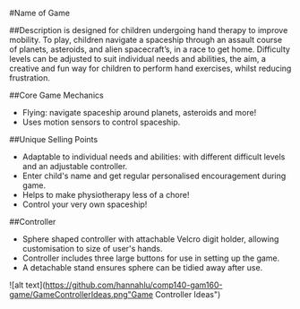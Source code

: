 #Name of Game

##Description 
is designed for children undergoing hand therapy to improve mobility. To play, children navigate a spaceship through an assault course of planets, asteroids, and alien spacecraft’s, in a race to get home. Difficulty levels can be adjusted to suit individual needs and abilities, the aim, a creative and fun way for children to perform hand exercises, whilst reducing frustration. 

##Core Game Mechanics
- Flying: navigate spaceship around planets, asteroids and more!
- Uses motion sensors to control spaceship.

##Unique Selling Points
- Adaptable to individual needs and abilities: with different difficult levels and an adjustable controller.
- Enter child's name and get regular personalised encouragement during game.
- Helps to make physiotherapy less of a chore!
- Control your very own spaceship!

##Controller 

- Sphere shaped controller with attachable Velcro digit holder, allowing customisation to size of user's hands. 
- Controller includes three large buttons for use in setting up the game. 
- A detachable stand ensures sphere can be tidied away after use. 


![alt text](https://github.com/hannahlu/comp140-gam160-game/GameControllerIdeas.png"Game Controller Ideas")
